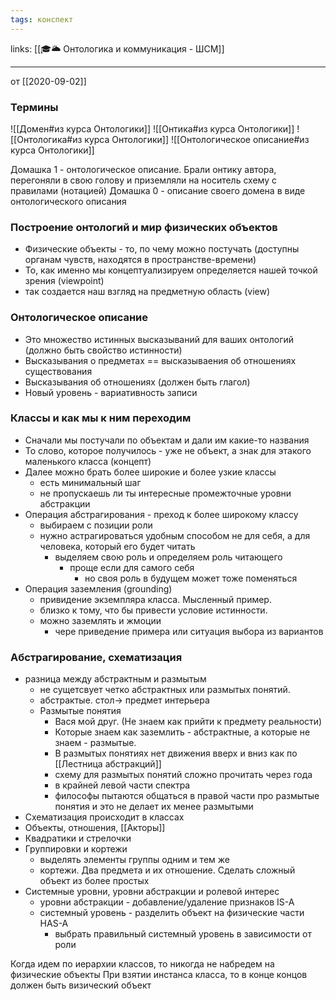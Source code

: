 ```yaml
---
tags: конспект
---
```

links: [[🎓🌥️ Онтологика и коммуникация - ШСМ]]

---

 от [[2020-09-02]]

### Термины
![[Домен#из курса Онтологики]]
![[Онтика#из курса Онтологики]]
![[Онтологика#из курса Онтологики]]
 ![[Онтологическое описание#из курса Онтологики]]

Домашка 1 - онтологическое описание. Брали онтику автора, перегоняли в свою голову и приземляли на носитель схему с правилами (нотацией)
Домашка 0 - описание своего домена в виде онтологического описания

### Построение онтологий и мир физических объектов
- Физические объекты - то, по чему можно постучать (доступны органам чувств, находятся в пространстве-времени)
- То, как именно мы концептуализируем определяется нашей точкой зрения (viewpoint)
- так создается наш взгляд на предметную область (view)

### Онтологическое описание
- Это множество истинных высказываний для ваших онтологий (должно быть свойство истинности)
- Высказывания о предметах == высказываения об отношениях существования
- Высказывания об отношениях (должен быть глагол)
- Новый уровень - вариативность записи

### Классы и как мы к ним переходим
- Сначали мы постучали по объектам и дали им какие-то названия
- То слово, которое получилось - уже не объект, а знак для этакого маленького класса (концепт)
- Далее можно брать более широкие и более узкие классы 
	- есть минимальный шаг 
	- не пропускаешь ли ты интересные промежточные уровни абстракции
- Операция абстрагирования - преход к более широкому классу 
	- выбираем с позиции роли
	- нужно астрагироваться удобным способом не для себя, а для человека, который его будет читать
        - выделяем свою роль и определяем роль читающего
            - проще если для самого себя
                - но своя роль в будущем может тоже поменяться
- Операция заземления (grounding)
	- привидение экземпляра класса. Мысленный пример.
	- близко к тому, что бы привести условие истинности.
	- можно заземлять и жмоции
        - чере приведение примера или ситуация выбора из вариантов

### Абстрагирование, схематизация
- разница между абстрактным и размытым 
	- не сущетсвует четко абстрактных или размытых понятий.
	- абстрактые. стол-> предмет интерьера
	- Размытые понятия
        - Вася мой друг. (Не знаем как прийти к предмету реальности)
        - Которые знаем как заземлить - абстрактные, а которые не знаем - размытые.
        - В размытых понятиях нет движения вверх и вниз как по [[Лестница абстракций]]
        - схему для размытых понятий сложно прочитать через года
        - в крайней левой части спектра
        - философы пытаются общаться в правой части про размытые понятия и это не делает их менее размытыми
- Схематизация происходит в классах
- Объекты, отношения, [[Акторы]]
- Квадратики и стрелочки
- Группировки и кортежи
	- выделять элементы группы одним и тем же
	- кортежи. Два предмета и их отношение. Сделать сложный объект из более простых
- Системные уровни, уровни абстракции и ролевой интерес
	- уровни абстракции - добавление/удаление признаков IS-A
	- системный уровень - разделить объект на физические части HAS-A
        - выбрать правильный системный уровень в зависимости от роли


Когда идем по иерархии классов, то никогда не набредем на физические объекты
При взятии инстанса класса, то в конце концов должен быть визический объект